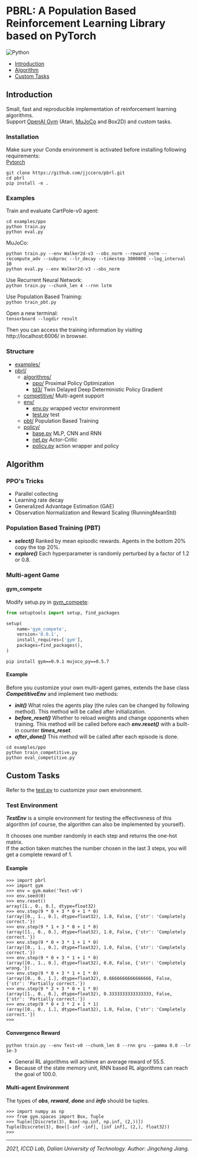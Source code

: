 # PBRL: A Population Based Reinforcement Learning Library based on PyTorch

![Python](https://img.shields.io/badge/language-python-green.svg)

* [Introduction](#introduction)
* [Algorithm](#algorithm)
* [Custom Tasks](#custom-tasks)

## Introduction

Small, fast and reproducible implementation of reinforcement learning algorithms.  
Support [OpenAI Gym](https://gym.openai.com/) (Atari, [MuJoCo](http://www.mujoco.org/) and Box2D) and custom tasks.

### Installation

Make sure your Conda environment is activated before installing following requirements:  
[Pytorch](https://pytorch.org/)

```
git clone https://github.com/jjccero/pbrl.git
cd pbrl
pip install -e .
```

### Examples

Train and evaluate CartPole-v0 agent:

```
cd examples/ppo
python train.py 
python eval.py
```

MuJoCo:

```
python train.py --env Walker2d-v3 --obs_norm --reward_norm --recompute_adv --subproc --lr_decay --timestep 3000000 --log_interval 10
python eval.py --env Walker2d-v3 --obs_norm
``` 

Use Recurrent Neural Network:  
`python train.py --chunk_len 4 --rnn lstm`

Use Population Based Training:  
`python train_pbt.py`

Open a new terminal:  
`tensorboard --logdir result`

Then you can access the training information by visiting http://localhost:6006/ in browser.

### Structure

* [examples/](/examples)
* [pbrl/](/pbrl)
    * [algorithms/](/pbrl/algorithms)
        * [ppo/](/pbrl/algorithms/ppo) Proximal Policy Optimization
        * [td3/](/pbrl/algorithms/td3) Twin Delayed Deep Deterministic Policy Gradient
    * [competitive/](/pbrl/competitive) Multi-agent support
    * [env/](/pbrl/env)
        * [env.py](/pbrl/env/env.py) wrapped vector environment
        * [test.py](/pbrl/env/test.py) test
    * [pbt/](/pbrl/pbt) Population Based Training
    * [policy/](/pbrl/policy)
        * [base.py](/pbrl/policy/base.py) MLP, CNN and RNN
        * [net.py](/pbrl/policy/net.py) Actor-Critic
        * [policy.py](/pbrl/policy/policy.py) action wrapper and policy

## Algorithm

### PPO's Tricks

* Parallel collecting
* Learning rate decay
* Generalized Advantage Estimation (GAE)
* Observation Normalization and Reward Scaling (RunningMeanStd)

### Population Based Training (PBT)

* **_select()_** Ranked by mean episodic rewards. Agents in the bottom 20% copy the top 20%.
* **_explore()_** Each hyperparameter is randomly perturbed by a factor of 1.2 or 0.8.

### Multi-agent Game

#### gym_compete

Modify setup.py in [gym_compete](https://github.com/openai/multiagent-competition):

```python
from setuptools import setup, find_packages

setup(
    name='gym_compete',
    version='0.0.1',
    install_requires=['gym'],
    packages=find_packages(),
)
```

`pip install gym==0.9.1 mujoco_py==0.5.7`

#### Example

Before you customize your own multi-agent games, extends the base class **_CompetitiveEnv_** and implement two methods:

* **_init()_** What roles the agents play (the rules can be changed by following method). This method will be called
  after initialization.
* **_before_reset()_** Whether to reload weights and change opponents when training. This method will be called before
  each **_env.reset()_** with a built-in counter **_times_reset_**.
* **_after_done()_** This method will be called after each episode is done.

```
cd examples/ppo
python train_competitive.py
python eval_competitive.py
```

## Custom Tasks

Refer to the [test.py](//env/test.py) to customize your own environment.

### Test Environment

**_TestEnv_** is a simple environment for testing the effectiveness of this algorithm (of course, the algorithm can also
be implemented by yourself).

It chooses one number randomly in each step and returns the one-hot matrix.  
If the action taken matches the number chosen in the last 3 steps, you will get a complete reward of 1.

#### Example

```
>>> import pbrl
>>> import gym
>>> env = gym.make('Test-v0')
>>> env.seed(0)
>>> env.reset()
array([1., 0., 0.], dtype=float32)
>>> env.step(9 * 0 + 3 * 0 + 1 * 0)
(array([0., 1., 0.], dtype=float32), 1.0, False, {'str': 'Completely correct.'})
>>> env.step(9 * 1 + 3 * 0 + 1 * 0)
(array([1., 0., 0.], dtype=float32), 1.0, False, {'str': 'Completely correct.'})
>>> env.step(9 * 0 + 3 * 1 + 1 * 0)
(array([0., 1., 0.], dtype=float32), 1.0, False, {'str': 'Completely correct.'})
>>> env.step(9 * 0 + 3 * 1 + 1 * 0)
(array([0., 1., 0.], dtype=float32), 0.0, False, {'str': 'Completely wrong.'})
>>> env.step(9 * 0 + 3 * 1 + 1 * 0)
(array([0., 0., 1.], dtype=float32), 0.6666666666666666, False, {'str': 'Partially correct.'})
>>> env.step(9 * 2 + 3 * 0 + 1 * 0)
(array([1., 0., 0.], dtype=float32), 0.3333333333333333, False, {'str': 'Partially correct.'})
>>> env.step(9 * 0 + 3 * 2 + 1 * 1)
(array([0., 0., 1.], dtype=float32), 1.0, False, {'str': 'Completely correct.'})
>>>
```

#### Convergence Reward

`python train.py --env Test-v0 --chunk_len 8 --rnn gru --gamma 0.0 --lr 1e-3`

* General RL algorithms will achieve an average reward of 55.5.
* Because of the state memory unit, RNN based RL algorithms can reach the goal of 100.0.

#### Multi-agent Environment

The types of **_obs_**, **_reward_**, **_done_** and **_info_** should be tuples.

```
>>> import numpy as np
>>> from gym.spaces import Box, Tuple
>>> Tuple([Discrete(3), Box(-np.inf, np.inf, (2,))])
Tuple(Discrete(3), Box([-inf -inf], [inf inf], (2,), float32))
>>> 
```

------
*2021, ICCD Lab, Dalian University of Technology. Author: Jingcheng Jiang.*  
